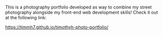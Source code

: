 This is a photography portfolio developed as way to combine my
street photography alongside my front-end web development skills!
Check it out at the following link:

https://timmh7.github.io/timothyh-photo-portfolio/
